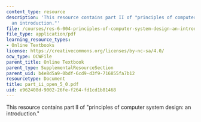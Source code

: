 ```yaml
---
content_type: resource
description: 'This resource contains part II of "principles of computer system design:
  an introduction."'
file: /courses/res-6-004-principles-of-computer-system-design-an-introduction-spring-2009/e962408d900226fef264fd1cd1b81468_part_ii_open_5_0.pdf
file_type: application/pdf
learning_resource_types:
- Online Textbooks
license: https://creativecommons.org/licenses/by-nc-sa/4.0/
ocw_type: OCWFile
parent_title: Online Textbook
parent_type: SupplementalResourceSection
parent_uid: b4e8d5a9-0bdf-6cd9-d3f9-716855fa7b12
resourcetype: Document
title: part_ii_open_5_0.pdf
uid: e962408d-9002-26fe-f264-fd1cd1b81468
---
```

This resource contains part II of "principles of computer system design: an introduction."